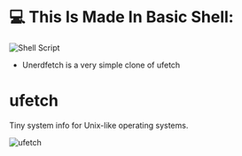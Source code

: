 # 💻 This Is Made In Basic Shell:
![Shell Script](https://img.shields.io/badge/shell_script-%23121011.svg?style=for-the-badge&logo=gnu-bash&logoColor=white)

* Unerdfetch is a very simple clone of ufetch

# ufetch

Tiny system info for Unix-like operating systems.

![ufetch](https://jschx.gitlab.io/images/ufetch.png)


<!-- Proudly created with GPRM ( https://gprm.itsvg.in ) -->
